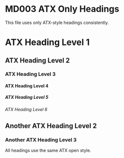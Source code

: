 # MD003 ATX Only Headings

This file uses only ATX-style headings consistently.

# ATX Heading Level 1

## ATX Heading Level 2

### ATX Heading Level 3

#### ATX Heading Level 4

##### ATX Heading Level 5

###### ATX Heading Level 6

## Another ATX Heading Level 2

### Another ATX Heading Level 3

All headings use the same ATX open style.